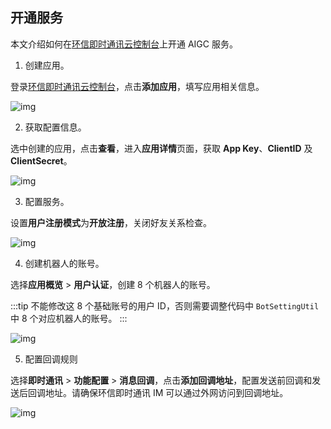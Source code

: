 ## 开通服务

本文介绍如何在[环信即时通讯云控制台](https://console.easemob.com/user/login)上开通 AIGC 服务。

1. 创建应用。

登录[环信即时通讯云控制台](https://console.easemob.com/user/login)，点击**添加应用**，填写应用相关信息。

![img](@static/images/aigc/app_create.png)

2. 获取配置信息。

选中创建的应用，点击**查看**，进入**应用详情**页面，获取 **App Key**、**ClientID** 及**ClientSecret**。

![img](@static/images/aigc/app_view.png)

3. 配置服务。

设置**用户注册模式**为**开放注册**，关闭好友关系检查。

![img](@static/images/aigc/service_config.png)

4. 创建机器人的账号。

选择**应用概览** > **用户认证**，创建 8 个机器人的账号。

:::tip
不能修改这 8 个基础账号的用户 ID，否则需要调整代码中 `BotSettingUtil` 中 8 个对应机器人的账号。
:::

![img](@static/images/aigc/robot_account_create.png)

5. 配置回调规则

选择**即时通讯** > **功能配置** > **消息回调**，点击**添加回调地址**，配置发送前回调和发送后回调地址。请确保环信即时通讯 IM 可以通过外网访问到回调地址。

![img](@static/images/aigc/callback_address.png)




